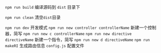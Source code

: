 `npm run build` 编译源码到 `dist` 目录下

`npm run clean` 清空`dist`目录

`npm run dev` 开发模式
`npm run new controller controllerName` 新建一个控制器，简写 `npm run new c controllerName`
`npm run new directive directiveName` 新建一个指令，简写 `npm run new d directiveName`
`npm run makeRI` 生成路由信息
`config.js` 配置文件

